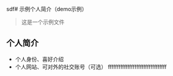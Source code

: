 sdf# 示例个人简介（demo示例）
> 这是一个示例文件

## 个人简介

- 个人身份、喜好介绍
- 个人网站、可对外的社交账号（可选）
fffffffffffffffffffffffffffffffff
